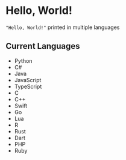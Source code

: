 # Hello, World!
`"Hello, World!"` printed in multiple languages  
  
## Current Languages
- Python
- C#
- Java
- JavaScript
- TypeScript
- C
- C++
- Swift
- Go
- Lua
- R
- Rust
- Dart
- PHP
- Ruby